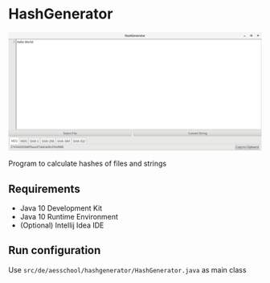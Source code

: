 # HashGenerator

![Alt text](/assets/screenshot.png?raw=true "Screenshot")

Program to calculate hashes of files and strings

## Requirements

- Java 10 Development Kit
- Java 10 Runtime Environment
- (Optional) Intellij Idea IDE

## Run configuration

Use `src/de/aesschool/hashgenerator/HashGenerator.java` as main class
